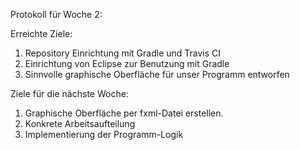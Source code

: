 Protokoll für Woche 2:

Erreichte Ziele:
1. Repository Einrichtung mit Gradle und Travis CI
2. Einrichtung von Eclipse zur Benutzung mit Gradle
3. Sinnvolle graphische Oberfläche für unser Programm entworfen

Ziele für die nächste Woche:
1. Graphische Oberfläche per fxml-Datei erstellen.
2. Konkrete Arbeitsaufteilung
3. Implementierung der Programm-Logik
